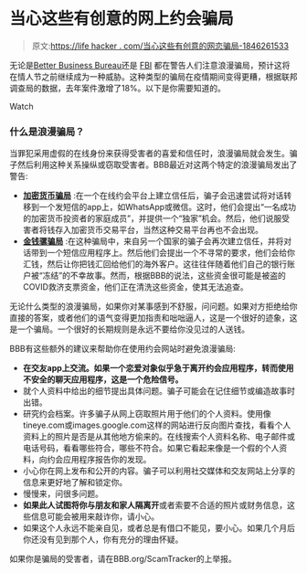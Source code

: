 # 当心这些有创意的网上约会骗局

> 原文:[https://life hacker . com/当心这些有创意的网恋骗局-1846261533](https://lifehacker.com/beware-of-these-creative-online-dating-scams-1846261533)

无论是[Better Business Bureau](https://www.bbb.org/article/scams/17012-bbb-tip-romance-scams)还是 [FBI](https://www.fox19.com/2021/02/11/fbi-warns-romance-scams-ahead-valentines-day/) 都在警告人们注意浪漫骗局，预计这将在情人节之前继续成为一种威胁。这种类型的骗局在疫情期间变得更糟，根据联邦调查局的数据，去年案件激增了18%。以下是你需要知道的。

Watch

### **什么是浪漫骗局？**

当罪犯采用虚假的在线身份来获得受害者的喜爱和信任时，浪漫骗局就会发生。骗子然后利用这种关系操纵或窃取受害者。BBB最近对这两个特定的浪漫骗局发出了警告:

*   [**加密货币骗局**](https://www.bbb.org/article/news-releases/23712-swiping-right-on-tinder-watch-out-for-cryptocurrency-scams) :在一个在线约会平台上建立信任后，骗子会迅速尝试将对话转移到一个发短信的app上，如WhatsApp或微信。这时，他们会提出“一名成功的加密货币投资者的家庭成员”，并提供一个“独家”机会。然后，他们说服受害者将钱存入加密货币交易平台，当然这种交易平台再也不会出现。
*   [**金钱骡骗局**](https://www.bbb.org/article/news-releases/22677-bbb-scam-alert-this-romance-scam-tricks-victims-in-laundering-federal-funds) :在这种骗局中，来自另一个国家的骗子会再次建立信任，并将对话带到一个短信应用程序上。然后他们会提出一个不寻常的要求，他们会给你汇钱，然后让你把钱汇回给他们的海外客户。这往往伴随着他们自己的银行账户被“冻结”的不幸故事。然而，根据BBB的说法，这些资金很可能是被盗的COVID救济支票资金，他们正在清洗这些资金，使其无法追查。

无论什么类型的浪漫骗局，如果你对某事感到不舒服，问问题。如果对方拒绝给你直接的答案，或者他们的语气变得更加指责和咄咄逼人，这是一个很好的迹象，这是一个骗局。一个很好的长期规则是永远不要给你没见过的人送钱。

BBB有这些额外的建议来帮助你在使用约会网站时避免浪漫骗局:

*   **在交友app上交流。如果一个恋爱对象似乎急于离开约会应用程序，转而使用不安全的聊天应用程序，这是一个危险信号。** 
*   就个人资料中给出的细节提出具体问题。骗子可能会在记住细节或编造故事时出错。
*   研究约会档案。许多骗子从网上窃取照片用于他们的个人资料。使用像tineye.com或images.google.com这样的网站进行反向图片查找，看看个人资料上的照片是否是从其他地方偷来的。在线搜索个人资料名称、电子邮件或电话号码，看看哪些符合，哪些不符合。如果它看起来像是一个假的个人资料，向约会应用程序报告你的发现。
*   小心你在网上发布和公开的内容。骗子可以利用社交媒体和交友网站上分享的信息来更好地了解和锁定你。
*   慢慢来，问很多问题。
*   **如果此人试图将你与朋友和家人隔离开**或者索要不合适的照片或财务信息，这些信息可能会被用来敲诈你，请小心。
*   如果这个人永远不能亲自见，或者总是有借口不能见，要小心。如果几个月后你还没有见到那个人，你有充分的理由怀疑。

如果你是骗局的受害者，请在BBB.org/ScamTracker的上举报。